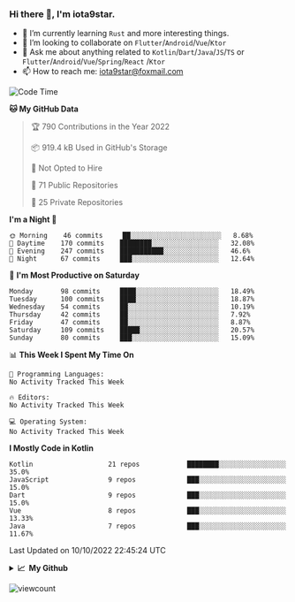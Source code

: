 ### Hi there 👋, I'm iota9star.

- 🌱 I’m currently learning `Rust` and more interesting things.
- 👯 I’m looking to collaborate on `Flutter`/`Android`/`Vue`/`Ktor`
- 💬 Ask me about anything related to `Kotlin`/`Dart`/`Java`/`JS`/`TS` or `Flutter`/`Android`/`Vue`/`Spring`/`React`
  /`Ktor`
- 📫 How to reach me: [iota9star@foxmail.com](iota9star@foxmail.com)



<!--START_SECTION:waka-->
![Code Time](http://img.shields.io/badge/Code%20Time-3%2C090%20hrs%2054%20mins-blue)

**🐱 My GitHub Data** 

> 🏆 790 Contributions in the Year 2022
 > 
> 📦 919.4 kB Used in GitHub's Storage 
 > 
> 🚫 Not Opted to Hire
 > 
> 📜 71 Public Repositories 
 > 
> 🔑 25 Private Repositories  
 > 
**I'm a Night 🦉** 

```text
🌞 Morning    46 commits     ██░░░░░░░░░░░░░░░░░░░░░░░   8.68% 
🌆 Daytime    170 commits    ████████░░░░░░░░░░░░░░░░░   32.08% 
🌃 Evening    247 commits    ███████████░░░░░░░░░░░░░░   46.6% 
🌙 Night      67 commits     ███░░░░░░░░░░░░░░░░░░░░░░   12.64%

```
📅 **I'm Most Productive on Saturday** 

```text
Monday       98 commits     ████░░░░░░░░░░░░░░░░░░░░░   18.49% 
Tuesday      100 commits    ████░░░░░░░░░░░░░░░░░░░░░   18.87% 
Wednesday    54 commits     ██░░░░░░░░░░░░░░░░░░░░░░░   10.19% 
Thursday     42 commits     ██░░░░░░░░░░░░░░░░░░░░░░░   7.92% 
Friday       47 commits     ██░░░░░░░░░░░░░░░░░░░░░░░   8.87% 
Saturday     109 commits    █████░░░░░░░░░░░░░░░░░░░░   20.57% 
Sunday       80 commits     ███░░░░░░░░░░░░░░░░░░░░░░   15.09%

```


📊 **This Week I Spent My Time On** 

```text
💬 Programming Languages: 
No Activity Tracked This Week

🔥 Editors: 
No Activity Tracked This Week

💻 Operating System: 
No Activity Tracked This Week

```

**I Mostly Code in Kotlin** 

```text
Kotlin                   21 repos            ████████░░░░░░░░░░░░░░░░░   35.0% 
JavaScript               9 repos             ███░░░░░░░░░░░░░░░░░░░░░░   15.0% 
Dart                     9 repos             ███░░░░░░░░░░░░░░░░░░░░░░   15.0% 
Vue                      8 repos             ███░░░░░░░░░░░░░░░░░░░░░░   13.33% 
Java                     7 repos             ███░░░░░░░░░░░░░░░░░░░░░░   11.67%

```



 Last Updated on 10/10/2022 22:45:24 UTC
<!--END_SECTION:waka-->

<details>
  <summary><b>📈&nbsp;&nbsp;My Github</b></summary>
  <br>
  <img src='https://github-profile-trophy.vercel.app/?username=iota9star'>
  <img src='https://bad-apple-github-readme.vercel.app/api?show_bg=1&username=iota9star&hide_title=true'>
  <img src='http://cr-skills-chart-widget.azurewebsites.net/api/api?username=iota9star'>
</details>


![viewcount](https://count.getloli.com/get/@iota9star?theme=rule34)
